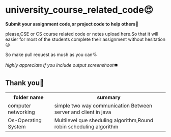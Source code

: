 # university_course_related_code😍
**Submit your assignment code,or project code to help others**💪
<p>please,CSE or CS course related code or notes upload here.So that it will easier for most of the students complete their assignment without hesitation 😉</p>
<p>So make pull request as mush as you can💘</p>

*highly appreciate if you include output screenshoot*👁️

## Thank you💌
<table>
 <th>folder name</th>
 <th>summary</th>
<tr>
<td>computer networking </td>
<td>simple two way communication Between server and client in java </td>
</tr>
 <tr>
<td>Os-Operating System </td>
<td>Multilevel que sheduling algorithm,Round robin scheduling algorithm </td>
</tr>
</table>



